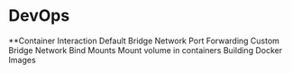 # DevOps
**Container Interaction
Default Bridge Network
Port Forwarding
Custom Bridge Network
Bind Mounts
Mount volume in containers
Building Docker Images
